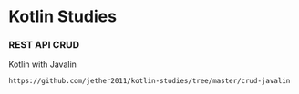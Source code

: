 # Kotlin Studies

### REST API CRUD
Kotlin with Javalin

`https://github.com/jether2011/kotlin-studies/tree/master/crud-javalin`


